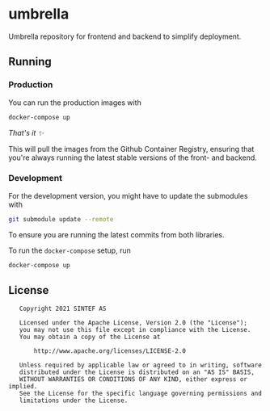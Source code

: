 # umbrella
Umbrella repository for frontend and backend to simplify deployment.

## Running

### Production

You can run the production images with

```bash
docker-compose up
```

_That's it :sparkles:_

This will pull the images from the Github Container Registry, ensuring that you're always running the latest stable versions of the front- and backend.

### Development

For the development version, you might have to update the submodules with

```bash
git submodule update --remote
```

To ensure you are running the latest commits from both libraries.

To run the `docker-compose` setup, run

```bash
docker-compose up 
```

## License
```
   Copyright 2021 SINTEF AS

   Licensed under the Apache License, Version 2.0 (the "License");
   you may not use this file except in compliance with the License.
   You may obtain a copy of the License at

       http://www.apache.org/licenses/LICENSE-2.0

   Unless required by applicable law or agreed to in writing, software
   distributed under the License is distributed on an "AS IS" BASIS,
   WITHOUT WARRANTIES OR CONDITIONS OF ANY KIND, either express or implied.
   See the License for the specific language governing permissions and
   limitations under the License.
```

